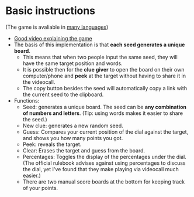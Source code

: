 # Basic instructions

(The game is avaliable in [many languages](/lang/langs))
* [Good video explaining the game](https://youtu.be/KuL_R60_320?t=225)
* The basis of this implementation is that **each seed generates a unique board**.
	* This means that when two people input the same seed, they will have the same target position and words.
	* It is possible then for the **clue giver** to open the board on their own computer/phone and **peek** at the target without having to share it in the videocall.
	* The copy button besides the seed will automatically copy a link with the current seed to the clipboard.
* Functions:
	* Seed: generates a unique board. The seed can be **any combination of numbers and letters**. (Tip: using words makes it easier to share the seed.)
	* New clue: generates a new random seed.
	* Guess: Compares your current position of the dial against the target, and shows you how many points you got.
	* Peek: reveals the target.
	* Clear: Erases the target and guess from the board.
	* Percentages: Toggles the display of the percentages under the dial. (The official rulebook advises against using percentages to discuss the dial, yet I've found that they make playing via videocall much easier.)
	* There are two manual score boards at the bottom for keeping track of your points.
